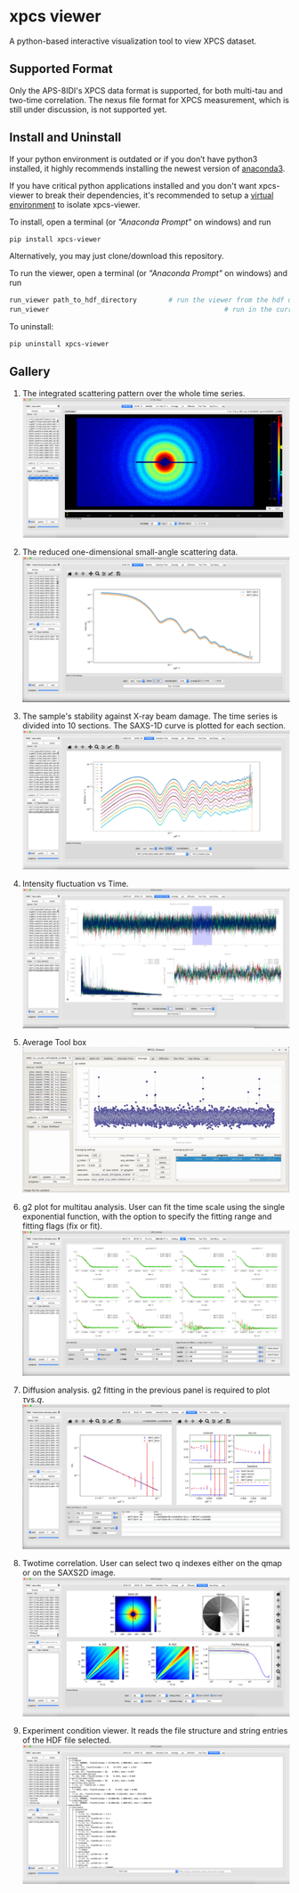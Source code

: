 # xpcs viewer
A python-based interactive visualization tool to view XPCS dataset.


## Supported Format

Only the APS-8IDI's XPCS data format is supported, for both multi-tau and two-time correlation. The nexus file format for XPCS measurement, which is still under
discussion, is not supported yet.

 ## Install and Uninstall

If your python environment is outdated or if you don’t have python3 installed, it highly recommends installing the newest version of [anaconda3](https://www.anaconda.com/products/individual). 

 If you have critical python applications installed and you don't want xpcs-viewer to break their dependencies, it's recommended to setup a [virtual environment](https://docs.conda.io/projects/conda/en/latest/user-guide/tasks/manage-environments.html) to isolate xpcs-viewer. 

To install, open a terminal (or _"Anaconda Prompt"_ on windows) and run

```bash
pip install xpcs-viewer
```

Alternatively, you may just clone/download this repository.

To run the viewer, open a terminal (or _"Anaconda Prompt"_ on windows) and run

``` bash
run_viewer path_to_hdf_directory		# run the viewer from the hdf directory, or
run_viewer										      # run in the current directory
```

To uninstall:

``` bash
pip uninstall xpcs-viewer
```

## Gallery
1. The integrated scattering pattern over the whole time series.
  ![saxs2d](/docs/images/saxs2d.png)

2. The reduced one-dimensional small-angle scattering data.
  ![saxs1d](/docs/images/saxs1d.png)
  
3. The sample's stability against X-ray beam damage. The time series is divided into 10 sections. The SAXS-1D curve is plotted for each section.
  ![stability](/docs/images/stability.png)
  
4. Intensity fluctuation vs Time.
  ![intt](/docs/images/intt.png)

5. Average Tool box
  ![average](/docs/images/average.png)
  
6. g2 plot for multitau analysis. User can fit the time scale using the single exponential function, with the option to specify the fitting range and fitting flags (fix or fit).
  ![g2](/docs/images/g2mod.png)

7. Diffusion analysis. g2 fitting in the previous panel is required to plot $\tau \mbox{vs.} q$.
  ![diffusion](/docs/images/diffusion.png)

8. Twotime correlation. User can select two q indexes either on the qmap or on the SAXS2D image.
  ![diffusion](/docs/images/twotime.png)

9. Experiment condition viewer. It reads the file structure and string entries of the HDF file selected.
  ![hdf-info](/docs/images/hdf_info.png)
 

